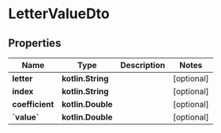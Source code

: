 
# LetterValueDto

## Properties
Name | Type | Description | Notes
------------ | ------------- | ------------- | -------------
**letter** | **kotlin.String** |  |  [optional]
**index** | **kotlin.String** |  |  [optional]
**coefficient** | **kotlin.Double** |  |  [optional]
**&#x60;value&#x60;** | **kotlin.Double** |  |  [optional]

